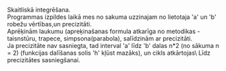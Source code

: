 Skaitliskā integrēšana.\
Programmas izpildes laikā mes no sakuma uzzinajam no lietotaja 'a' un 'b' robežu vērtības,un precizitāti.\
Aprēķinām laukumu (apreķinašanas formula atkarīga no metodikas - taisnstūru, trapece, simpsona(parabola), salīdzinām ar precizitāti.\
Ja precizitāte nav sasniegta, tad interval  'a' līdz 'b' dalas n*2 (no sākuma n = 2) (funkcijas dalīšanas solis 'h' kļūst mazāks), un cikls atkārtojas\ 
Līdz precizitātes sasniegšanai.
 
